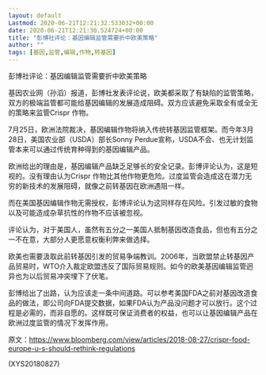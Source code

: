```yaml
---
layout: default
Lastmod: 2020-06-21T12:21:32.533032+00:00
date: 2020-06-21T12:21:30.524724+00:00
title: "彭博社评论：基因编辑监管需要折中欧美策略"
author: ""
tags: [基因,监管,编辑,作物,转基因]
---
```


彭博社评论：基因编辑监管需要折中欧美策略

基因农业网（孙滔）报道，彭博社发表评论说，欧美都采取了有缺陷的监管策略，双方的极端监管都可能给基因编辑的发展造成阻碍。双方应该避免采取全有或全无的策略来监管Crispr 作物。

7月25日，欧洲法院裁决，基因编辑作物将纳入传统转基因监管框架。而今年3月28日，美国农业部（USDA）部长Sonny Perdue宣称，USDA不会、也无计划监管本来可以通过传统育种得到的基因编辑产品。

欧洲给出的理由是，基因编辑产品缺乏足够长的安全记录。彭博评论认为，这是短视的。没有理由认为Crispr 作物比其他作物更危险。过度监管会造成这在潜力无穷的新技术的发展阻碍，就像之前转基因在欧洲遇阻一样。

而在美国基因编辑作物无需授权，彭博评论认为这同样存在风险。引发过敏的食物以及可能造成杂草抗性的作物不应该被忽视。

评论认为，对于美国人，虽然有五分之一美国人抵制基因改造食品，但也有五分之一不在意，大部分人更愿意权衡利弊来做选择。

欧美也需要汲取此前转基因引发的贸易争端教训。2006年，当欧盟禁止转基因产品贸易时，WTO介入裁定欧盟违反了国际贸易规则。如今的欧美基因编辑监管迥异也为以后贸易冲突埋下了伏笔。

彭博给出了出路，认为应该走一条中间道路。可以参考美国FDA之前对基因改造食品的做法，即公司向FDA提交数据，如果FDA认为产品没问题才可以放行。这个过程是必需的，而非自愿的。这样既可保证消费者的权益，也可以让基因编辑产品在欧洲过度监管的情况下发挥作用。

原文：https://www.bloomberg.com/view/articles/2018-08-27/crispr-food-europe-u-s-should-rethink-regulations

(XYS20180827)

